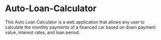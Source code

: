 # Auto-Loan-Calculator

This Auto Loan Calculator is a web application that allows any user to calculate the monthly payments of a financed car based on down payment value, interest rates, and loan period.
